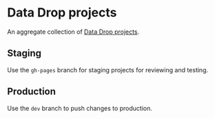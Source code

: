 # Data Drop projects

An aggregate collection of [Data Drop projects](http://www.startribune.com/local/datadrop/).

## Staging

Use the `gh-pages` branch for staging projects for reviewing and testing.

## Production

Use the `dev` branch to push changes to production.
